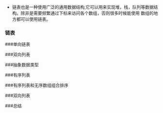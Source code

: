 - 链表也是一种使用广泛的通用数据结构,它可以用来实现堆，栈，队列等数据结构。除非是需要频繁通过下标来访问各个数组，否则很多时候能使用
数组的地方都可以使用链表。

### 链表

###单向链表

###双向列表

###抽象数据类型

###有序列表

###有序列表和无序数组组合排序

###双向列表

###总结
